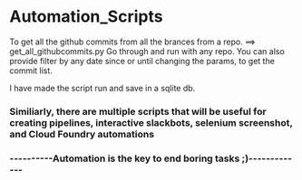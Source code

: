 # Automation_Scripts
To get all the github commits from all the brances from a repo.
==> get_all_githubcommits.py
Go through and run with any repo. 
You can also provide filter by any date since or until changing the params, to get the commit list.

I have made the script run and save in a sqlite db.

### Similiarly, there are multiple scripts that will be useful for creating pipelines, interactive slackbots, selenium screenshot, and Cloud Foundry automations 
 

### ----------Automation is the key to end boring tasks ;)-------------
